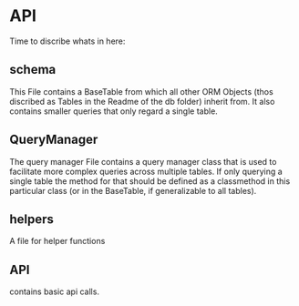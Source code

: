 # API

Time to discribe whats in here:

## schema

This File contains a BaseTable from which all other ORM Objects (thos discribed as Tables in the Readme of the db folder) inherit from.
It also contains smaller queries that only regard a single table.

## QueryManager
The query manager File contains a query manager class that is used to facilitate more complex queries across multiple tables. If only querying a single 
table the method for that should be defined as a classmethod in this particular class (or in the BaseTable, if generalizable to all tables).

## helpers
A file for helper functions

## API
contains basic api calls.

